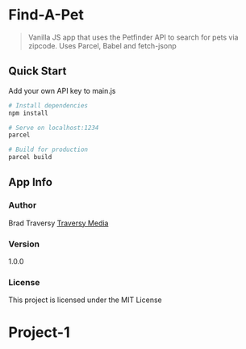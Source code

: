 # Find-A-Pet

> Vanilla JS app that uses the Petfinder API to search for pets via zipcode. Uses Parcel, Babel and fetch-jsonp

## Quick Start

Add your own API key to main.js

``` bash
# Install dependencies
npm install

# Serve on localhost:1234
parcel

# Build for production
parcel build
```

## App Info

### Author

Brad Traversy
[Traversy Media](http://www.traversymedia.com)

### Version

1.0.0

### License

This project is licensed under the MIT License
# Project-1
